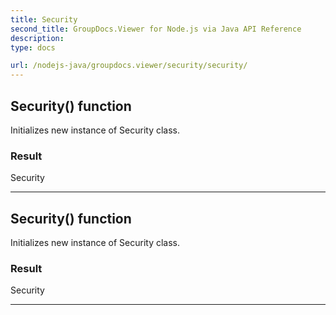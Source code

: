 ```yaml
---
title: Security
second_title: GroupDocs.Viewer for Node.js via Java API Reference
description: 
type: docs

url: /nodejs-java/groupdocs.viewer/security/security/
---
```


## Security() function

 Initializes new instance of  Security class.
 

### Result
Security


---


## Security() function

 Initializes new instance of  Security class.
 

### Result
Security


---


